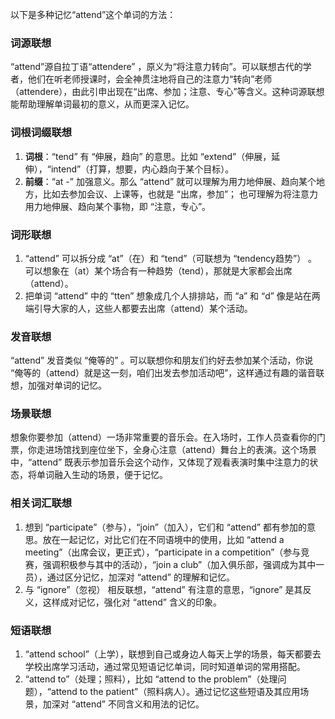 以下是多种记忆“attend”这个单词的方法：

### 词源联想
“attend”源自拉丁语“attendere” ，原义为“将注意力转向”。可以联想古代的学者，他们在听老师授课时，会全神贯注地将自己的注意力“转向”老师（attendere），由此引申出现在“出席、参加；注意、专心”等含义。这种词源联想能帮助理解单词最初的意义，从而更深入记忆。

### 词根词缀联想
1. **词根**：“tend” 有 “伸展，趋向” 的意思。比如 “extend”（伸展，延伸），“intend”（打算，想要，内心趋向于某个目标）。
2. **前缀**：“at -” 加强意义。那么 “attend” 就可以理解为用力地伸展、趋向某个地方，比如去参加会议、上课等，也就是 “出席，参加”； 也可理解为将注意力用力地伸展、趋向某个事物，即 “注意，专心”。 

### 词形联想
1. “attend” 可以拆分成 “at”（在）和 “tend”（可联想为 “tendency趋势”） 。可以想象在（at）某个场合有一种趋势（tend），那就是大家都会出席（attend）。
2. 把单词 “attend” 中的 “tten” 想象成几个人排排站，而 “a” 和 “d” 像是站在两端引导大家的人，这些人都要去出席（attend）某个活动。

### 发音联想
“attend” 发音类似 “俺等的” 。可以联想你和朋友们约好去参加某个活动，你说 “俺等的（attend）就是这一刻，咱们出发去参加活动吧”，这样通过有趣的谐音联想，加强对单词的记忆。

### 场景联想
想象你要参加（attend）一场非常重要的音乐会。在入场时，工作人员查看你的门票，你走进场馆找到座位坐下，全身心注意（attend）舞台上的表演。这个场景中，“attend” 既表示参加音乐会这个动作，又体现了观看表演时集中注意力的状态，将单词融入生动的场景，便于记忆。

### 相关词汇联想
1. 想到 “participate”（参与），“join”（加入），它们和 “attend” 都有参加的意思。放在一起记忆，对比它们在不同语境中的使用，比如 “attend a meeting”（出席会议，更正式），“participate in a competition”（参与竞赛，强调积极参与其中的活动），“join a club”（加入俱乐部，强调成为其中一员），通过区分记忆，加深对 “attend” 的理解和记忆。
2. 与 “ignore”（忽视） 相反联想，“attend” 有注意的意思，“ignore” 是其反义，这样成对记忆，强化对 “attend” 含义的印象。

### 短语联想
1. “attend school”（上学），联想到自己或身边人每天上学的场景，每天都要去学校出席学习活动，通过常见短语记忆单词，同时知道单词的常用搭配。
2. “attend to”（处理；照料），比如 “attend to the problem”（处理问题），“attend to the patient”（照料病人）。通过记忆这些短语及其应用场景，加深对 “attend” 不同含义和用法的记忆。 